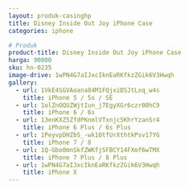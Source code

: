 ```yaml
---
layout: produk-casinghp
title: Disney Inside Out Joy iPhone Case
categories: iphone

# Produk
product-title: Disney Inside Out Joy iPhone Case
harga: 90000
sku: hn-0235
image-drive: 1wPN4G7aIJxcIknEaRKfkzZGik6V3Hwqh
gallery:
  - url: 1VkE4SGVAoana84M1FQjxiDSJtLxq_w4s
    title: iPhone 5 / 5s / SE
  - url: 1olZnOQUZWjtIun_j7EgyXGr6czr00hC9
    title: iPhone 6 / 6s
  - url: 13enKXZ5ZfdPKnmlVTxnjc5KhrYzanSr4
    title: iPhone 6 Plus / 6s Plus
  - url: 1PeyvpDHZbS_-wk1OtfUrXthtkPsv17YG
    title: iPhone 7 / 8
  - url: 1Q-Gbo0mnSkfZWKfjSFBCY14FXmf6wTMX
    title: iPhone 7 Plus / 8 Plus
  - url: 1wPN4G7aIJxcIknEaRKfkzZGik6V3Hwqh
    title: iPhone X
---
```

